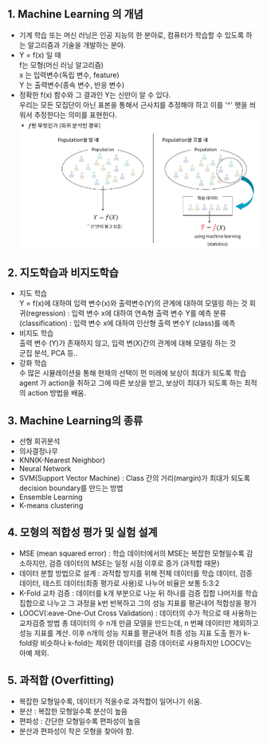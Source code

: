 ## 1. Machine Learning 의 개념

- 기계 학습 또는 머신 러닝은 인공 지능의 한 분야로, 컴퓨터가 학습할 수 있도록 하는 알고리즘과 기술을 개발하는 분야.
- Y = f(x) 일 때  
  f는 모형(머신 러닝 알고리즘)  
  x 는 입력변수(독립 변수, feature)  
  Y 는 출력변수(종속 변수, 반응 변수)  
- 정확한 f(x) 함수와 그 결과인 Y는 신만이 알 수 있다.  
  우리는 모든 모집단이 아닌 표본을 통해서 근사치를 추정해야 하고 이를 '^' 햇을 씌워서 추정한다는 의미를 표현한다.
<img src="https://github.com/kimhagyeong/Tech_Diary/blob/main/static/%E1%84%86%E1%85%A5%E1%84%89%E1%85%B5%E1%86%AB%E1%84%85%E1%85%A5%E1%84%82%E1%85%B5%E1%86%BC%E1%84%80%E1%85%A2%E1%84%8B%E1%85%AD%20%E1%84%92%E1%85%A2%E1%86%BA.png"
     width="700"/>
     
      
## 2. 지도학습과 비지도학습
- 지도 학습  
  Y = f(x)에 대하여 입력 변수(x)와 출력변수(Y)의 관계에 대하여 모델링 하는 것
  회귀(regression) : 입력 변수 x에 대하여 연속형 출력 변수 Y를 예측
  분류(classification) : 입력 변수 x에 대하여 인산형 출력 변수Y (class)를 예측
- 비지도 학습  
  출력 변수 (Y)가 존재하지 않고, 입력 변(X)간의 관계에 대해 모델링 하는 것  
  군집 분석, PCA 등..
- 강화 학습  
  수 많은 시뮬레이션을 통해 현재의 선택이 먼 미래에 보상이 최대가 되도록 학습
  agent 가 action을 취하고 그에 따른 보상을 받고, 보상이 최대가 되도록 하는 최적의 action 방법을 배움.
  
      
## 3. Machine Learning의 종류
- 선형 회귀분석
- 의사결정나무
- KNN(K-Nearest Neighbor)
- Neural Network
- SVM(Support Vector Machine) : Class 간의 거리(margin)가 최대가 되도록 decision boundary를 만드는 방법
- Ensemble Learning
- K-means clustering
      
      
## 4. 모형의 적합성 평가 및 실험 설계
- MSE (mean squared error) : 
  학습 데이터에서의 MSE는 복잡한 모형일수록 감소하지만, 검증 데이터의 MSE는 일정 시점 이후로 증가 (과적합 때문)
- 데이터 분할 방법으로 설계 : 
  과적합 방지를 위해 전체 데이터를 학습 데이터, 검증 데이터, 테스트 데이터(최종 평가로 사용)로 나누어 비율은 보통 5:3:2
- K-Fold 교차 검증 : 
  데이터를 k개 부분으로 나눈 뒤 하나를 검증 집합 나머지를 학습 집합으로 나누고 그 과정을 k번 반복하고 그의 성능 지표를 평균내어 적합성을 평가
- LOOCV(:eave-One-Out Cross Validation) : 
  데이터의 수가 적으로 때 사용하는 교차검증 방법
  총 데이터의 수 n개 만큼 모델을 만드는데, n 번째 데이터만 제외하고 성능 지표를 계산. 이후 n개의 성능 지표를 평균내어 최종 성능 지표 도출
  뭔가 k-fold랑 비슷하나 k-fold는 제외한 데이터를 검증 데이터로 사용하지만 LOOCV는 아예 제외.
    
    
## 5. 과적합 (Overfitting)
- 복잡한 모형일수록, 데이터가 적을수로 과적합이 일어나기 쉬움.
- 분산 : 복잡한 모형일수록 분산이 높음
- 편파성 : 간단한 모형일수록 편파성이 높음
- 분산과 편파성이 작은 모형을 찾아야 함.
